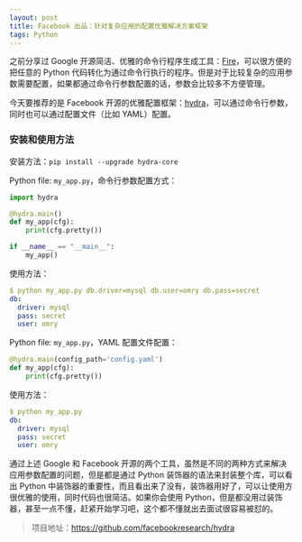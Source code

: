 ```yaml
---
layout: post
title: Facebook 出品：针对复杂应用的配置优雅解决方案框架
tags: Python
---
```


之前分享过 Google 开源简洁、优雅的命令行程序生成工具：[Fire](https://mp.weixin.qq.com/s?__biz=MzA3MzE4ODY0Mg==&mid=2455984108&idx=1&sn=250e67880c7ddf265cb4092643b2b403&chksm=888523a1bff2aab7078b5ad2c084715fb519b43e5339d24c864ed2c411e0be3a26d0fda20be4&token=2116606267&lang=zh_CN#rd)，可以很方便的把任意的 Python 代码转化为通过命令行执行的程序。但是对于比较复杂的应用参数需要配置，如果都通过命令行参数配置的话，参数会比较多不方便管理。

今天要推荐的是 Facebook 开源的优雅配置框架：[hydra](https://github.com/facebookresearch/hydra)，可以通过命令行参数，同时也可以通过配置文件（比如 YAML）配置。

### 安装和使用方法

安装方法：```pip install --upgrade hydra-core```

Python file: `my_app.py`，命令行参数配置方式：

```python
import hydra

@hydra.main()
def my_app(cfg):
    print(cfg.pretty())

if __name__ == "__main__":
    my_app()
```

使用方法：

```yaml
$ python my_app.py db.driver=mysql db.user=omry db.pass=secret
db:
  driver: mysql
  pass: secret
  user: omry
```

Python file: `my_app.py`，YAML 配置文件配置：

```python
@hydra.main(config_path='config.yaml')
def my_app(cfg):
    print(cfg.pretty())
```

使用方法：

```yaml
$ python my_app.py
db:
  driver: mysql
  pass: secret
  user: omry
```

通过上述 Google 和 Facebook 开源的两个工具，虽然是不同的两种方式来解决应用参数配置的问题，但是都是通过 Python 装饰器的语法来封装整个库，可以看出 Python 中装饰器的重要性，而且看出来了没有，装饰器用好了，可以让使用方很优雅的使用，同时代码也很简洁。如果你会使用 Python，但是都没用过装饰器，甚至一点不懂，赶紧开始学习吧，这个都不懂就出去面试很容易被怼的。

> 项目地址：https://github.com/facebookresearch/hydra

